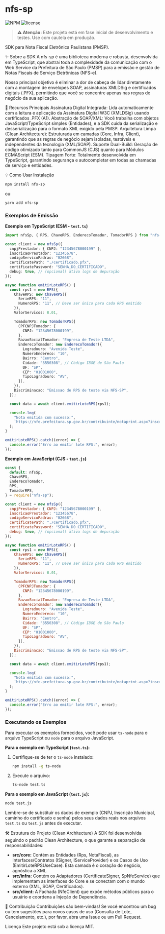 # nfs-sp

![NPM](https://img.shields.io/npm/v/nfs-sp)
![license](https://img.shields.io/npm/l/nfs-sp)

> **⚠️ Atenção:** Este projeto está em fase inicial de desenvolvimento e testes. Use com cautela em produção.

SDK para Nota Fiscal Eletrônica Paulistana (PMSP).

✨ Sobre a SDK
A nfs-sp é uma biblioteca moderna e robusta, desenvolvida em TypeScript, que abstrai toda a complexidade da comunicação com o Web Service da Prefeitura de São Paulo (PMSP) para a emissão e gestão de Notas Fiscais de Serviço Eletrônicas (NFS-e).

Nosso principal objetivo é eliminar a dor de cabeça de lidar diretamente com a montagem de envelopes SOAP, assinaturas XMLDSig e certificados digitais (.PFX), permitindo que você se concentre apenas nas regras de negócio da sua aplicação.

🚀 Recursos Principais
Assinatura Digital Integrada: Lida automaticamente com a leitura e aplicação da Assinatura Digital W3C (XMLDSig) usando certificados .PFX (A1).
Abstração de SOAP/XML: Você trabalha com objetos JavaScript/TypeScript simples (Entidades), e a SDK cuida da serialização e desserialização para o formato XML exigido pela PMSP.
Arquitetura Limpa (Clean Architecture): Estruturada em camadas (Core, Infra, Client), garantindo que as regras de negócio sejam isoladas, testáveis e independentes da tecnologia (XML/SOAP).
Suporte Dual-Build: Geração de código otimizado tanto para CommonJS (CJS) quanto para Módulos ECMAScript (ESM).
Tipagem Forte: Totalmente desenvolvida em TypeScript, garantindo segurança e autocompletar em todas as chamadas de serviço e entidades.

💡 Como Usar
Instalação

```bash
npm install nfs-sp
```

ou

```bash
yarn add nfs-sp
```

### Exemplos de Emissão

**Exemplo em TypeScript (ESM - `test.ts`)**

```typescript
import nfsSp, { RPS, ChaveRPS, EnderecoTomador, TomadorRPS } from "nfs-sp";

const client = new nfsSp({
  cnpjPrestador: { CNPJ: "12345678000199" },
  inscricaoPrestador: "12345678",
  codigoServicoPadrao: "02668",
  certificatePath: "./certificado.pfx",
  certificatePassword: "SENHA_DO_CERTIFICADO",
  debug: true, // (opcional) ativa logs de depuração
});

async function emitirLoteRPS() {
  const rps1 = new RPS({
    ChaveRPS: new ChaveRPS({
      SerieRPS: "11",
      NumeroRPS: "11", // Deve ser único para cada RPS emitido
    }),
    ValorServicos: 0.01,

    TomadorRPS: new TomadorRPS({
      CPFCNPJTomador: {
        CNPJ: "12345678000199",
      },
      RazaoSocialTomador: "Empresa de Teste LTDA",
      EnderecoTomador: new EnderecoTomador({
        Logradouro: "Avenida Teste",
        NumeroEndereco: "10",
        Bairro: "Centro",
        Cidade: "3550308", // Código IBGE de São Paulo
        UF: "SP",
        CEP: "01001000",
        TipoLogradouro: "AV",
      }),
    }),
    Discriminacao: "Emissao de RPS de teste via NFS-SP",
  });

  const data = await client.emitirLoteRPS(rps1);

  console.log(
    "Nota emitida com sucesso:",
    `https://nfe.prefeitura.sp.gov.br/contribuinte/notaprint.aspx?inscricao=${data.ChaveNFeRPS?.ChaveRPS.InscricaoPrestador}&nf=${data.ChaveNFeRPS?.ChaveNFe.NumeroNFe}&verificacao=${data.ChaveNFeRPS?.ChaveNFe.CodigoVerificacao}`
  );
}

emitirLoteRPS().catch((error) => {
  console.error("Erro ao emitir lote RPS:", error);
});
```

**Exemplo em JavaScript (CJS - `test.js`)**

```javascript
const {
  default: nfsSp,
  ChaveRPS,
  EnderecoTomador,
  RPS,
  TomadorRPS,
} = require("nfs-sp");

const client = new nfsSp({
  cnpjPrestador: { CNPJ: "12345678000199" },
  inscricaoPrestador: "12345678",
  codigoServicoPadrao: "02668",
  certificatePath: "./certificado.pfx",
  certificatePassword: "SENHA_DO_CERTIFICADO",
  debug: true, // (opcional) ativa logs de depuração
});

async function emitirLoteRPS() {
  const rps1 = new RPS({
    ChaveRPS: new ChaveRPS({
      SerieRPS: "11",
      NumeroRPS: "11", // Deve ser único para cada RPS emitido
    }),
    ValorServicos: 0.01,

    TomadorRPS: new TomadorRPS({
      CPFCNPJTomador: {
        CNPJ: "12345678000199",
      },
      RazaoSocialTomador: "Empresa de Teste LTDA",
      EnderecoTomador: new EnderecoTomador({
        Logradouro: "Avenida Teste",
        NumeroEndereco: "10",
        Bairro: "Centro",
        Cidade: "3550308", // Código IBGE de São Paulo
        UF: "SP",
        CEP: "01001000",
        TipoLogradouro: "AV",
      }),
    }),
    Discriminacao: "Emissao de RPS de teste via NFS-SP",
  });

  const data = await client.emitirLoteRPS(rps1);

  console.log(
    "Nota emitida com sucesso:",
    `https://nfe.prefeitura.sp.gov.br/contribuinte/notaprint.aspx?inscricao=${data.ChaveNFeRPS?.ChaveRPS.InscricaoPrestador}&nf=${data.ChaveNFeRPS?.ChaveNFe.NumeroNFe}&verificacao=${data.ChaveNFeRPS?.ChaveNFe.CodigoVerificacao}`
  );
}

emitirLoteRPS().catch((error) => {
  console.error("Erro ao emitir lote RPS:", error);
});
```

### Executando os Exemplos

Para executar os exemplos fornecidos, você pode usar `ts-node` para o arquivo TypeScript ou `node` para o arquivo JavaScript.

**Para o exemplo em TypeScript (`test.ts`):**

1. Certifique-se de ter o `ts-node` instalado:

   ```bash
   npm install -g ts-node
   ```

2. Execute o arquivo:
   ```bash
   ts-node test.ts
   ```

**Para o exemplo em JavaScript (`test.js`):**

```bash
node test.js
```

Lembre-se de substituir os dados de exemplo (CNPJ, Inscrição Municipal, caminho do certificado e senha) pelos seus dados reais nos arquivos `test.ts` ou `test.js` antes de executar.

🛠️ Estrutura do Projeto (Clean Architecture)
A SDK foi desenvolvida seguindo o padrão Clean Architecture, o que garante a separação de responsabilidades:

- **src/core:** Contém as Entidades (Rps, NotaFiscal), as Interfaces/Contratos (ISigner, IServiceProvider) e os Casos de Uso (EmitirLoteRPSUseCase). Esta camada é o coração do negócio, agnóstica a XML.
- **src/infra:** Contém os Adaptadores (CertificateSigner, SpNfeService) que implementam as interfaces do Core e se conectam com o mundo externo (XML, SOAP, Certificados).
- **src/client:** A Fachada (NfeClient) que expõe métodos públicos para o usuário e coordena a Injeção de Dependência.

🤝 Contribuição
Contribuições são bem-vindas! Se você encontrou um bug ou tem sugestões para novos casos de uso (Consulta de Lote, Cancelamento, etc.), por favor, abra uma Issue ou um Pull Request.

Licença
Este projeto está sob a licença MIT.
